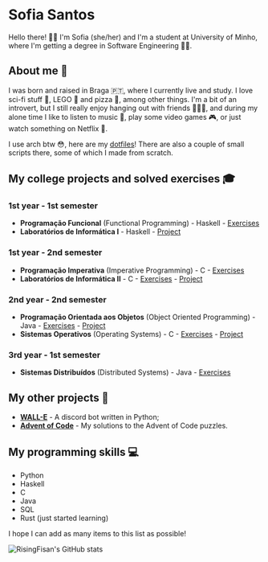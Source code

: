 # Sofia Santos

Hello there! 👋😊 I'm Sofia (she/her) and I'm a student at University of Minho, where I'm getting a degree in Software Engineering 👩‍💻. 

## About me 💜

I was born and raised in Braga 🇵🇹, where I currently live and study. I love sci-fi stuff 👾, LEGO 🧱 and pizza 🍕, among other things. I'm a bit of an introvert, but I still really enjoy hanging out with friends 👩‍🤝‍👩, and during my alone time I like to listen to music 🎵, play some video games 🎮, or just watch something on Netflix 🍿.

I use arch btw 😳, here are my [dotfiles](https://github.com/RisingFisan/dotfiles)! There are also a couple of small scripts there, some of which I made from scratch.

## My college projects and solved exercises 🎓

### 1st year - 1st semester

- **Programação Funcional** (Functional Programming) - Haskell - [Exercises](https://github.com/RisingFisan/Programacao-Funcional)
- **Laboratórios de Informática I** - Haskell - [Project](https://github.com/RisingFisan/Tanks-LI1)

### 1st year - 2nd semester

- **Programação Imperativa** (Imperative Programming) - C - [Exercises](https://github.com/RisingFisan/Programacao-Imperativa)
- **Laboratórios de Informática II** - C - [Exercises](https://github.com/RisingFisan/LI2) - [Project](https://github.com/RisingFisan/Reversi_LI2)

### 2nd year - 2nd semester

- **Programação Orientada aos Objetos** (Object Oriented Programming) - Java - [Exercises](https://github.com/RisingFisan/POO) - [Project](https://github.com/RisingFisan/Projeto-POO)
- **Sistemas Operativos** (Operating Systems) - C - [Exercises](https://github.com/RisingFisan/SO) - [Project](https://github.com/RisingFisan/Projeto-SO)

### 3rd year - 1st semester

- **Sistemas Distribuídos** (Distributed Systems) - Java - [Exercises](https://github.com/RisingFisan/SD)

## My other projects 🧩

- [**WALL-E**](https://github.com/RisingFisan/WALL-E) - A discord bot written in Python;
- [**Advent of Code**](https://github.com/RisingFisan/Advent-of-Code) - My solutions to the Advent of Code puzzles.

## My programming skills 💻

- Python
- Haskell
- C
- Java
- SQL
- Rust (just started learning)

I hope I can add as many items to this list as possible!


![RisingFisan's GitHub stats](https://github-readme-stats.vercel.app/api?username=risingfisan&count_private=true&show_icons=true)

<!--

**RisingFisan/RisingFisan** is a ✨ _special_ ✨ repository because its `README.md` (this file) appears on your GitHub profile.

Here are some ideas to get you started:

- 🔭 I’m currently working on ...
- 🌱 I’m currently learning ...
- 👯 I’m looking to collaborate on ...
- 🤔 I’m looking for help with ...
- 💬 Ask me about ...
- 📫 How to reach me: ...
- 😄 Pronouns: ...
- ⚡ Fun fact: ...
-->
